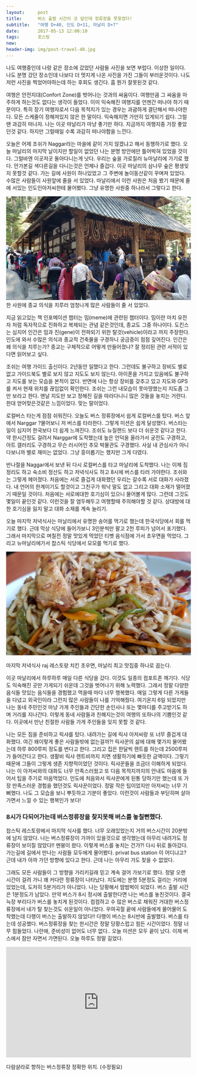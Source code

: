 ```yaml
---          
layout:	    post          
title: 	    버스 출발 시간이 코 앞인데 정류장을 못찾겠다!
subtitle:   "여행 D+40, 인도 D+11, 마날리 D+7"          
date:       2017-05-13 12:00:10   
tags:       포스팅          
new:        
header-img: img/post-travel-40.jpg
---          
```

  




나도 여행중인데 나랑 같은 장소에 갔었던 사람들 사진을 보면 부럽다. 이상한 일이다. 나도 분명 갔던 장소인데 나보다 더 멋지게 나온 사진을 가진 그들이 부러운것이다. 나도 저런 사진을 찍었어야하는데 하는 후회도 생긴다. 흠 뭔가 잘못된것 같다.

여행은 안전지대(Confort Zone)를 벗어나는 것과의 싸움이다. 여행만큼 그 싸움을 마주하게 하는것도 없다는 생각이 들었다. 이미 익숙해진 여행지를 언젠간 떠나야 하기 때문이다. 특히 장기 여행자로서 다음 목적지가 있는 경우는 과괌하게 결단해서 떠나야한다. 모든 스케줄이 정해져있지 않은 한 말이다. 익숙해지면 가만히 있게되기 쉽다. 그럴땐 과감히 떠나자. 나는 이곳 마날리가 마냥 좋기만 하다. 지금까지 여행지중 가장 좋았던것 같다. 하지만 그럴때일 수록 과감히 떠나야함을 느낀다.

오늘은 어제 조쉬가 Naggar라는 마을에 같이 가지 않겠냐고 해서 동행하기로 했다. 오늘 마날리의 마지막 날이지만 할일이 없었던 나는 분명 방안에만 틀어박혀 있었을 것이다. 그럴바엔 이곳저곳 돌아다니는게 낫다. 우리는 숲을 가로질러 뉴마날리에 가기로 했다. 안가본길 색다른길을 다니는것은 언제나 즐겁다. 이곳 마날리의 삼나무 숲은 평생잊지 못할것 같다. 가는 길에 사원이 하나있었고 그 주변에 놀이동산같이 꾸며져 있었다. 수많은 사람들이 사원앞에 줄을 서 있었다. 마날리에서 이런 사원은 처음 봤기 때문에 줄에 서있는 인도인아저씨한테 물어봤다. 그냥 유명한 사원중 하나라서 그렇다고 한다.


![](/img/170513-temple.jpg)
한 사원에 종교 의식을 치루러 엄청나게 많은 사람들이 줄 서 있었다.

지금 읽고있는 책 인포메이션 챕터는 밈(meme)에 관련된 챕터이다. 밈이란 마치 유전자 처럼 독자적으로 진화하고 복제되는 관념 같은것인데, 종교도 그중 하나이다. 도킨스는 심지어 인간은 밈과 진(gene)이 전파되기 위한 탈것(vehicle)이라고 까지 주장한다. 인도에 와서 수많은 의식과 종교적 건축물을 구경하니 궁금증이 점점 깊어진다. 인간은 왜 의식을 치루는가? 종교는 구체적으로 어떻게 만들어졌나? 잘 정리된 관련 서적이 있다면 읽어보고 싶다.

조쉬는 여행 가이드 출신이다. 2년동안 일했다고 한다. 그런데도 불구하고 장비도 별로 없고 가이드북도 별로 보지 않고 지도도 보지 않는다. 아이폰을 가지고 있음에도 불구하고 지도를 보는 모습을 본적이 없다. 반면에 나는 항상 장비를 갖추고 있고 지도와 GPS를 켜서 현재 위치를 끊임없이 확인한다. 조쉬는 그런 내모습이 못마땅했는지 지도좀 그만 보라고 한다. 맨날 지도만 보고 정해진 길을 따라다니니 많은 것들을 놓치는 거란다. 한대 얻어맞은것같은 느낌이었다. 맞는 말이었다.

로컬버스 타는게 점점 쉬워진다. 오늘도 버스 정류장에서 쉽게 로컬버스를 탔다. 버스 앞에서 Narggar ?물어보니 저 버스를 타라한다. 그렇게 미션은 쉽게 달성했다. 버스타는일이 심지어 한국보다 더 쉽게 느껴진다. 조쉬도 뉴질랜드 보다 더 쉬운것 같다고 한다. 약 한시간정도 걸려서 Narggar에 도착했는데 높은 언덕을 올라가서 궁전도 구경하고, 아트 갤러리도 구경하고 무슨 러시어인 추모 박물관도 구경했다. 사실 내 관심사가 아니다보니까 별로 재미는 없었다. 그냥 흥미롭기는 했지만 그게 다였다.

반나절을 Naggar에서 보낸 뒤 다시 로컬버스를 타고 마날리에 도착했다. 나는 이제 짐 정리도 하고 숙소비 정산도 하고 저녁식사도 하고 8시에 버스를 타러 가야한다. 조쉬와는 그렇게 헤어졌다. 처음에는 서로 즐겁게 대화했던 우리는 갈수록 서로 대화가 사라졌다. 내 언어의 한계이기도 할것이고 그친구가 워낙 말도 없고 그리고 대화 소재가 떨어졌기 때문일 것이다. 처음에는 서로에대한 호기심이 있으니 물어볼게 많다. 그런데 그것도 몇일이 끝인것 같다. 이런것을 잘 염두해두고 여행할때 주의해야할 것 같다. 상대방에 대한 호기심을 잃지 말고 대화 소재를 계속 늘리기.

오늘 마지막 저녁식사는 마날리에서 유명한 송어를 먹기로 했는데 한국식당에서 회를 먹기로 했다. 근데 막상 식당에 들어가보니 3인분씩만 팔고 2천 루피가 넘어서 포기했다. 그래서 마지막으로 며칠전 정말 맛있게 먹었던 티벳 음식점에 가서 초우면을 먹었다. 그리고 뉴마날리에가서 찹스틱 식당에서 모모를 먹기로 했다.


![](/img/170513-chowmein.jpg)

마지막 저녁식사 raj 레스토랑 치킨 초우면, 마날리 최고 맛집중 하나로 꼽는다.

이곳 마날리에서 하루하루 매일 다른 식당을 갔다. 이것도 일종의 컴포트존 깨기다. 식당도 익숙해진 곳만 가게되기 쉬운데 그것을 벗어나기 위해 노력했다. 그래서 정말 다양한 음식들 맛있는 음식들을 경험했고 먹을때 마다 너무 행복했다. 매일 그렇게 다른 가게들을 다녔고 외국인이라 그런지 많은 사람들이 나를 기억해줬다. 여기온지 6일 되었지만 나는 동네 주민인것 마냥 가게 주인들과 간단한 손인사나 또는 몇마디를 주고받기도 하며 거리를 지나간다. 이렇게 동네 사람들과 친해지는것이 여행의 또하나의 기쁨인것 같다. 이곳에서 만난 친절한 사람들 가게 주인들을 잊지 못할 것 같다.

나는 모든 짐을 준비하고 릭샤를 탔다. 내려가는 길에 릭샤 아저씨랑 또 너무 즐겁게 대화했다. 여긴 왜이렇게 좋은 사람들밖에 없는걸까?! 릭샤꾼의 삶에 대해 몇가지 물어봤는데 하루 800루피 정도를 번다고 한다. 그리고 집은 한달씩 렌트를 하는데 2500루피가 들어간다고 한다. 생활비 릭샤 렌트비까지 치면 생활하기에 빠듯한 금액이다. 그렇기 때문에 그들이 그렇게 생존 지향적이었던 것이다. 릭샤꾼들을 조금더 이해하게 되었다. 나는 이 아저씨와의 대화도 너무 만족스러웠고 또 다음 목적지까지의 안내도 마음에 들어서 팁을 주기로 마음먹었다. 인도에 처음와서 릭샤꾼에게 된통 당하기만 했는데 또 가장 만족스러운 경험을 했던것도 릭샤꾼이었다. 정말 작은 팁이었지만 아저씨는 너무 기뻐했다. 나도 그 모습을 보니 뿌듯하고 기분이 좋았다. 이런것이 사람들과 부딛히며 살아가면서 느낄 수 있는 행복인가 보다!

### 8시가 다되어가는데 버스정류장을 찾지못해 버스를 놓칠뻔했다.

찹스틱 레스토랑에서 마지막 식사를 했다. 너무 오래있었는지 거의 버스시간이 20분밖에 남지 않았다. 나는 버스정류장이 가까이 있을것으로 생각했는데 아무리 내려가도 정류장이 보이질 않았다!! 멘붕이 왔다. 이렇게 버스를 놓치는 건가?! 다시 뒤로 돌아갔다. 가는길에 길에서 만나는 사람들 모두에게 물어봤다. privat bus station 이 어디냐고? 근데 내가 아까 가던 방향에 있다고 한다. 근데 나는 아무리 가도 찾을 수 없었다.

그래도 모든 사람들이 그 방향을 가리키길래 믿고 계속 걸어 가보기로 했다. 정말 오랜 시간이 걸려 가니 꽤 커다란 정류장이 나타났다. 지도에는 분명 5분정도 걸리는 거리에 있었는데, 도저히 5분거리가 아니었다. 나는 당황해서 땀범벅이 되었다. 버스 출발 시간은 1분정도가 남았다. 만약 버스가 8시 정시에 출발한다면 나는 버스를 놓친것이다. 결국 늑장 부리다가 버스를 놓치게 된것이다. 컴컴하고 수 많은 버스로 채워진 거대한 버스정류장에서 내가 탈 찾는것도 쉬운일이 아니었다. 우여곡절 끝에 사람들에게 물어물어 도착했는데 다행이 버스는 출발하지 않았다!! 다행이 버스는 8시반에 출발했다. 버스를 타는데 성공했다. 버스정류장을 찾는 한시간은 정말 당황스럽고 힘든 시간이었다. 정말 너무 힘들었다. 나란애, 준비성이 없어도 너무 없다.. 오늘 미션은 모두 끝이 났다. 이제 버스에서 잠만 자면서 가면된다. 오늘 하루도 정말 길었다.


<center>
<style>
	.google-maps {
		position: relative;
		padding-bottom: 60%; // This is the aspect ratio
		height: 0;
		overflow: hidden;
	}
	.google-maps iframe {
		position: absolute;
		top: 0;
		left: 0;
		width: 100% !important;
		height: 100% !important;
	}
</style>

<div class="google-maps">
	<iframe src="https://www.google.com/maps/embed?pb=!1m18!1m12!1m3!1d6748.375004088463!2d77.1715325757671!3d32.25303699792394!2m3!1f0!2f0!3f0!3m2!1i1024!2i768!4f13.1!3m3!1m2!1s0x390487e61f6db769%3A0x53487b951c2dfe55!2sOld+Manali%2C+Manali%2C+Himachal+Pradesh+175131%2C+India!5e0!3m2!1sen!2skg!4v1502295776290" width="800" height="600" frameborder="0" style="border:0" allowfullscreen></iframe>
</div>
</center>

다람샬라로 향하는 버스정류장 정확한 위치. (수정필요)


